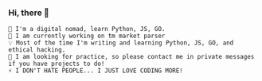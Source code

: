 ### Hi, there 👋

    🔭 I'm a digital nomad, learn Python, JS, GO.
    🚀 I am currently working on tm market parser
    💡 Most of the time I'm writing and learning Python, JS, GO, and ethical hacking.
    💬 I am looking for practice, so please contact me in private messages if you have projects to do!
    ⚡️ I DON'T HATE PEOPLE... I JUST LOVE CODING MORE!

<!--
**Kelrix/kelrix** is a ✨ _special_ ✨ repository because its `README.md` (this file) appears on your GitHub profile.

Here are some ideas to get you started:

- 🔭 I’m currently working on ...
- 🌱 I’m currently learning ...
- 👯 I’m looking to collaborate on ...
- 🤔 I’m looking for help with ...
- 💬 Ask me about ...
- 📫 How to reach me: ...
- 😄 Pronouns: ...
- ⚡ Fun fact: ...
-->
